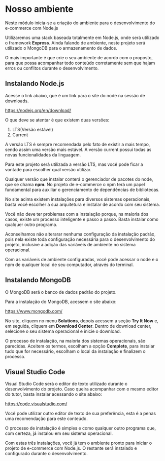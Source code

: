 # Nosso ambiente

Neste módulo inicia-se a criação do ambiente para o desenvolvimento do e-commerce com Node.js

Utilizaremos uma stack baseada totalmente em Node.js, onde será utilizado o framework **Express**. Ainda falando de ambiente, neste projeto será utilizado o MongoDB para o armazenamento de dados.

O mais importante é que crie o seu ambiente de acordo com o proposto, para que possa acompanhar todo conteúdo corretamente sem que hajam erros ou conflitos durante o desenvolvimento.

## Instalando Node.js

Acesse o link abaixo, que é um link para o site do node na sessão de downloads.

<https://nodejs.org/en/download/>

O que deve se atentar é que existem duas versões:

1. LTS(Versão estável)
2. Current

A versão LTS é sempre recomendada pelo fato de existir a mais tempo, sendo assim uma versão mais estável. A versão current possui todas as novas funcionalidades da linguagem. 

Para este projeto será utilizada a versão LTS, mas você pode ficar a vontade para escolher qual versão utilizar.

Qualquer versão que instalar conterá o gerenciador de pacotes do node, que se chama **npm**. No projeto de e-commerce o npm terá um papel fundamental para auxiliar o gerenciamento de dependências de bibliotecas.

No site acima existem instalações para diversos sistemas operacionais, basta você escolher a sua arquitetura e instalar de acordo com seu sistema.

Você não deve ter problemas com a instalação porque, na maioria dos casos, existe um processo inteligente e passo a passo. Basta instalar como qualquer outro programa.

Aconselhamos não alterarar nenhuma configuração da instalação padrão, pois nela existe toda configuração necessária para o desenvolvimento do projeto, inclusive a adição das variáveis de ambiente no sistema operacional.

Com as variáveis de ambiente configuradas, você pode acessar o node e o npm de qualquer local de seu computador, através do terminal.

## Instalando MongoDB

O MongoDB será o banco de dados padrão do projeto.

Para a instalação do MongoDB, acessem o site abaixo:

<https://www.mongodb.com/>

No site, cliquem no menu **Solutions**, depois acessem a seção **Try It Now** e, em seguida, cliquem em **Download Center**. Dentro de download center, selecione o seu sistema operacional e inicie o download.

O processo de instalação, na maioria dos sistemas operacionais, são parecidas. Aceitem os termos, escolham a opção **Complete**, para instalar tudo que for necessário, escolham o local da instalação e finalizem o processo.

## Visual Studio Code

Visual Studio Code será o editor de texto utilizado durante o desenvolvimento do projeto. Caso queira acompanhar com o mesmo editor do tutor, basta instalar acessando o site abaixo:

<https://code.visualstudio.com/>

Você pode utilizar outro editor de texto de sua preferência, esta é a penas uma recomendação para este conteúdo.

O processo de instalação é simples e como qualquer outro programa que, com certeza, já instalou em seu sistema operacional.

Com estas três instalações, você já tem o ambiente pronto para iniciar o projeto de e-commerce com Node.js. O restante será instalado e configurado durante o desenvolvimento.